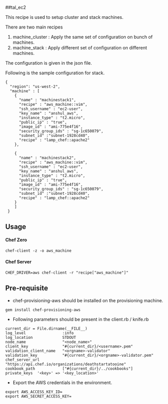 
##tal_ec2

This recipe is used to setup cluster and stack machines.

There are two main recipes

1. machine_cluster : Apply the same set of configuration on bunch of machines.
2. machine_stack   : Apply different set of configuration on different machines.

The configuration is given in the json file.

Following is the sample configuration for stack.
```
{
  "region": "us-west-2",
  "machine" : [
    {
      "name" : "machinestack1",
      "recipe" : "aws_machine::vim",
      "ssh_username" : "ec2-user",
      "key_name" : "anshul_aws",
      "instance_type" : "t2.micro",
      "public_ip" : "true",
      "image_id" : "ami-775e4f16",
      "security_group_ids" : "sg-1c650079",
      "subnet_id" :"subnet-1928cd40",
      "recipe" : "lamp_chef::apache2"
    },

    {
      "name" : "machinestack2",
      "recipe" : "aws_machine::vim",
      "ssh_username" : "ec2-user",
      "key_name" : "anshul_aws",
      "instance_type" : "t2.micro",
      "public_ip" : "true",
      "image_id" : "ami-775e4f16",
      "security_group_ids" : "sg-1c650079",
      "subnet_id" :"subnet-1928cd40",
      "recipe" : "lamp_chef::apache2"
    }
    ]
 }
```


## Usage

####  Chef Zero

```
chef-client -z -o aws_machine
```

#### Chef Server

```
CHEF_DRIVER=aws chef-client -r "recipe["aws_machine"]"
```


## Pre-requisite

* chef-provisioning-aws should be installed on the provisioning machine.

```
gem install chef-provisioning-aws
```

* Following parameters should be present in the client.rb / knife.rb

```
current_dir = File.dirname(__FILE__)
log_level                :info
log_location             STDOUT
node_name                "<node_name>"
client_key               "#{current_dir}/<username>.pem"
validation_client_name   "<orgname>-validator"
validation_key           "#{current_dir}/<orgname>-validator.pem"
chef_server_url          "https://api.chef.io/organizations/deathstartatooine"
cookbook_path            ["#{current_dir}/../cookbooks"]
private_keys  '<key>' => '<key_location>'
```
* Export the AWS credentials in the environment.

```
export AWS_ACCESS_KEY_ID=
export AWS_SECRET_ACCESS_KEY=
```

